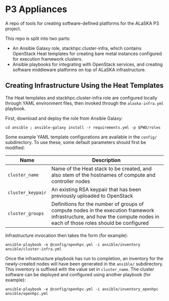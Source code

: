 P3 Appliances
=============

A repo of tools for creating software-defined platforms for the ALaSKA P3 project.

This repo is split into two parts: 

- An Ansible Galaxy role, stackhpc.cluster-infra, which contains
  OpenStack Heat templates for creating bare metal instances configured
  for execution framework clusters.
- Ansible playbooks for integrating with OpenStack services, and creating 
  software middleware platforms on top of ALaSKA infrastructure.

Creating Infrastructure Using the Heat Templates
------------------------------------------------

The Heat templates and stackhpc.cluster-infra role are configured locally
through YAML environment files, then invoked through the
`alaska-infra.yml` playbook.

First, download and deploy the role from Ansible Galaxy:

`cd ansible ; ansible-galaxy install -r requirements.yml -p $PWD/roles`

Some example YAML template configurations are available in the `config/`
subdirectory.  To use these, some default parameters should first be
modified:

| Name | Description |
|------|-------------|
| `cluster_name` | Name of the Heat stack to be created, and also stem of the hostnames of compute and controller nodes |
| `cluster_keypair` | An existing RSA keypair that has been previously uploaded to OpenStack |
| `cluster_groups` | Definitions for the number of groups of compute nodes in the execution framework infrastructure, and how the compute nodes in each of those roles should be configured |

Infrastructure invocation then takes the form (for example): 

`ansible-playbook -e @config/openhpc.yml -i ansible/inventory ansible/cluster-infra.yml`

Once the infrastructure playbook has run to completion, an inventory
for the newly-created nodes will have been generated in the `ansible/`
subdirectory.  This inventory is suffixed with the value set in
`cluster_name`.  The cluster software can be deployed and configured
using another playbook (for example):

`ansible-playbook -e @config/openhpc.yml -i ansible/inventory_openhpc ansible/openhpc.yml`


